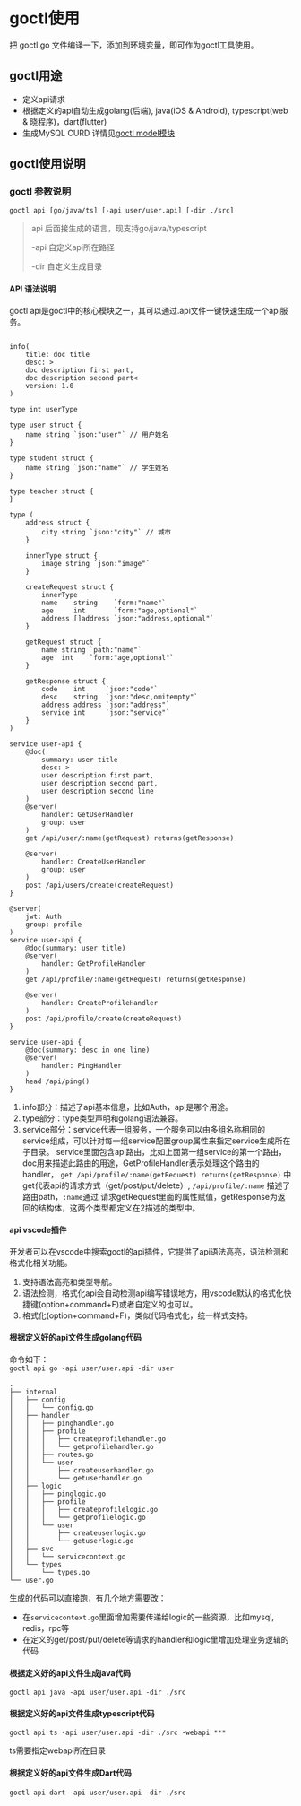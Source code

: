 # goctl使用

把 goctl.go 文件编译一下，添加到环境变量，即可作为goctl工具使用。

## goctl用途

* 定义api请求
* 根据定义的api自动生成golang(后端), java(iOS & Android), typescript(web & 晓程序)，dart(flutter)
* 生成MySQL CURD 详情见[goctl model模块](model/sql)

## goctl使用说明

### goctl 参数说明

  `goctl api [go/java/ts] [-api user/user.api] [-dir ./src]`

  > api 后面接生成的语言，现支持go/java/typescript
  >
  > -api 自定义api所在路径
  >
  > -dir 自定义生成目录

#### API 语法说明

goctl api是goctl中的核心模块之一，其可以通过.api文件一键快速生成一个api服务。

```golang

info(
    title: doc title
    desc: >
    doc description first part,
    doc description second part<
    version: 1.0
)

type int userType

type user struct {
	name string `json:"user"` // 用户姓名
}

type student struct {
	name string `json:"name"` // 学生姓名
}

type teacher struct {
}

type (
	address struct {
		city string `json:"city"` // 城市
	}

	innerType struct {
		image string `json:"image"`
	}

	createRequest struct {
		innerType
		name    string    `form:"name"`
		age     int       `form:"age,optional"`
		address []address `json:"address,optional"`
	}

	getRequest struct {
		name string `path:"name"`
		age  int    `form:"age,optional"`
	}

	getResponse struct {
		code    int     `json:"code"`
		desc    string  `json:"desc,omitempty"`
		address address `json:"address"`
		service int     `json:"service"`
	}
)

service user-api {
    @doc(
        summary: user title
        desc: >
        user description first part,
        user description second part,
        user description second line
    )
    @server(
        handler: GetUserHandler
        group: user
    )
    get /api/user/:name(getRequest) returns(getResponse)

    @server(
        handler: CreateUserHandler
        group: user
    )
    post /api/users/create(createRequest)
}

@server(
    jwt: Auth
    group: profile
)
service user-api {
    @doc(summary: user title)
    @server(
        handler: GetProfileHandler
    )
    get /api/profile/:name(getRequest) returns(getResponse)

    @server(
        handler: CreateProfileHandler
    )
    post /api/profile/create(createRequest)
}

service user-api {
    @doc(summary: desc in one line)
    @server(
        handler: PingHandler
    )
    head /api/ping()
}
```

1. info部分：描述了api基本信息，比如Auth，api是哪个用途。
2. type部分：type类型声明和golang语法兼容。
3. service部分：service代表一组服务，一个服务可以由多组名称相同的service组成，可以针对每一组service配置group属性来指定service生成所在子目录。
   service里面包含api路由，比如上面第一组service的第一个路由，doc用来描述此路由的用途，GetProfileHandler表示处理这个路由的handler，
   `get /api/profile/:name(getRequest) returns(getResponse)` 中get代表api的请求方式（get/post/put/delete）, `/api/profile/:name` 描述了路由path，`:name`通过
   请求getRequest里面的属性赋值，getResponse为返回的结构体，这两个类型都定义在2描述的类型中。

#### api vscode插件

开发者可以在vscode中搜索goctl的api插件，它提供了api语法高亮，语法检测和格式化相关功能。

 1. 支持语法高亮和类型导航。
 2. 语法检测，格式化api会自动检测api编写错误地方，用vscode默认的格式化快捷键(option+command+F)或者自定义的也可以。
 3. 格式化(option+command+F)，类似代码格式化，统一样式支持。

#### 根据定义好的api文件生成golang代码

  命令如下：  
  `goctl api go -api user/user.api -dir user`

  ```Plain Text
  .
  ├── internal
  │   ├── config
  │   │   └── config.go
  │   ├── handler
  │   │   ├── pinghandler.go
  │   │   ├── profile
  │   │   │   ├── createprofilehandler.go
  │   │   │   └── getprofilehandler.go
  │   │   ├── routes.go
  │   │   └── user
  │   │       ├── createuserhandler.go
  │   │       └── getuserhandler.go
  │   ├── logic
  │   │   ├── pinglogic.go
  │   │   ├── profile
  │   │   │   ├── createprofilelogic.go
  │   │   │   └── getprofilelogic.go
  │   │   └── user
  │   │       ├── createuserlogic.go
  │   │       └── getuserlogic.go
  │   ├── svc
  │   │   └── servicecontext.go
  │   └── types
  │       └── types.go
  └── user.go
  ```

  生成的代码可以直接跑，有几个地方需要改：

* 在`servicecontext.go`里面增加需要传递给logic的一些资源，比如mysql, redis，rpc等
* 在定义的get/post/put/delete等请求的handler和logic里增加处理业务逻辑的代码

#### 根据定义好的api文件生成java代码

```Plain Text
goctl api java -api user/user.api -dir ./src
```

#### 根据定义好的api文件生成typescript代码

```Plain Text
goctl api ts -api user/user.api -dir ./src -webapi ***
```

ts需要指定webapi所在目录

#### 根据定义好的api文件生成Dart代码

```Plain Text
goctl api dart -api user/user.api -dir ./src
```
